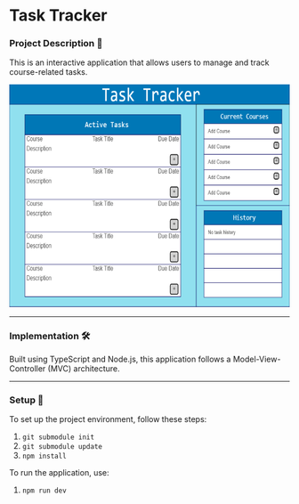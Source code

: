 # Task Tracker

### Project Description 📝
This is an interactive application that allows users to manage and track course-related tasks.

<p align="center">
    <img src="imgs/TaskTracker.png" alt="Task Tracker Image" width="600" height="400"/>
</p>

---

### Implementation 🛠
Built using TypeScript and Node.js, this application follows a Model-View-Controller (MVC) architecture.

---

### Setup 🚀
To set up the project environment, follow these steps:
1. ```git submodule init```
2. ```git submodule update```
3. ```npm install```

To run the application, use:
1. ```npm run dev```
